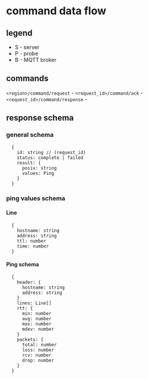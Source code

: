 
# command data flow

## legend

* S - server
* P - probe
* B - MQTT broker


## commands

`<region>/command/request` - 
`<request_id>/command/ack` - 
`<request_id>/command/response` - 

## response schema

### general schema

```
  {
    id: string // (request_id)
    status: complete | failed
    result: {
      posix: string
      values: Ping
    }
  }
```

### ping values schema


#### Line

```
  {
    hostname: string
    address: string
    ttl: number
    time: number
  }
```


#### Ping schema

```
  {
    header: {
      hostname: string
      address: string
    }
    lines: Line[]
    rtt: {
      min: number
      avg: number
      max: number
      mdev: number
    }
    packets: {
      total: number
      loss: number
      rcv: number
      drop: number
    }
  }
```
